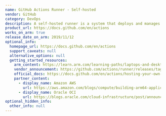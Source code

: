 ```yaml
---
name: GitHub Actions Runner - Self-hosted
vendor: GitHub
category: DevOps
description: A self-hosted runner is a system that deploys and manages the execution of jobs from GitHub Actions on GitHub.com. Self-hosted runners can be physical, virtual, in a container, on-premises, or in a cloud.
product_url: https://docs.github.com/en/actions
works_on_arm: true
release_date_on_arm: 2019/11/12
optional_info:
  homepage_url: https://docs.github.com/en/actions
  support_caveats: null
  alternative_options: null
  getting_started_resources:
    arm_content: https://learn.arm.com/learning-paths/laptops-and-desktops/windows_cicd_github/runner-setup/
    vendor_announcement: https://github.com/actions/runner/releases/tag/v2.161.0
    official_docs: https://docs.github.com/en/actions/hosting-your-own-runners/managing-self-hosted-runners/about-self-hosted-runners
    partner_content:
      - display_name: Amazon AWS
        url: https://aws.amazon.com/blogs/compute/building-arm64-applications-on-aws-graviton2-using-the-aws-cdk-and-self-hosted-runners-for-github-actions/
      - display_name: Oracle OCI
        url: https://blogs.oracle.com/cloud-infrastructure/post/announcing-github-actions-arm-runners-for-the-arm-compute-platform-on-oracle-cloud-infrastructure
optional_hidden_info:
  other_info: null
---
```

